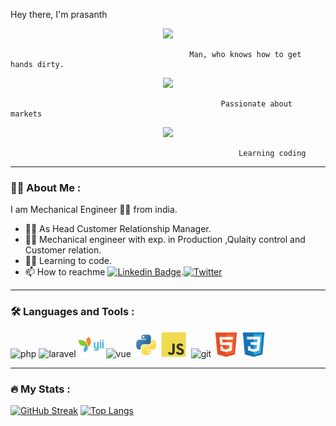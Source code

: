 

 Hey there, I'm prasanth 
  

<div id="header" align="center">
  <img src="https://media.giphy.com/media/j1tUCRIuHssx4X3msk/giphy.gif" width="300"/>
</div>

                                            Man, who knows how to get hands dirty.
                                            
                                         
<div id="header" align="center">
  <img src="https://media.giphy.com/media/8Vrefmr1uZZa8/giphy.gif" width="300"/>
</div>                                        
                                           
                                                   Passionate about markets
                                                   
  <div id="header" align="center">
  <img src="https://media.giphy.com/media/qgQUggAC3Pfv687qPC/giphy.gif" width="300"/>
</div>                                                  
  
                                                       Learning coding
                                                       
                                                      
                                                  
  ---

### :technologist: About Me :
I am  Mechanical Engineer :mechanic: from india.
- :man_office_worker: As Head Customer Relationship Manager.
- :man_mechanic: Mechanical engineer with exp. in Production ,Qulaity control and Customer relation.
- :man_technologist: Learning to code.
- :mailbox: How to reachme [![Linkedin Badge](https://img.shields.io/badge/-kakbar-blue?style=flat&logo=Linkedin&logoColor=white)](https://www.linkedin.com/in/prasanth-ramaraju-8662ba62).[![Twitter](https://img.shields.io/twitter/url/https/twitter.com/cloudposse.svg?style=social&label=Follow%20%40cloudposse)](https://twitter.com/code_to_invest)


---

### :hammer_and_wrench: Languages and Tools :
<div>
   <img src="https://user-images.githubusercontent.com/25181517/183570228-6a040b9f-3ddf-47a2-a201-743121dac664.png" alt="php" style="max-width: 100%;" width="40" height="40">
  <img src="https://cdn.iconscout.com/icon/premium/png-256-thumb/laravel-9305885-7694084.png?f=webp&w=256" alt="laravel" style="max-width: 100%;" width="40" height="40">
 <img src="https://github.com/devicons/devicon/blob/master/icons/yii/yii-original-wordmark.svg" title="Yii" **alt="Yii" width="40" height="40"/>
 <img src="https://cdn.iconscout.com/icon/free/png-256/free-vue-dot-js-logo-icon-download-in-svg-png-gif-file-formats--technology-social-media-vol-7-pack-logos-icons-3030285.png?f=webp&w=256" alt="vue" style="max-width: 100%;" width="40" height="40"/>
  <img src="https://raw.githubusercontent.com/devicons/devicon/master/icons/python/python-original.svg" alt="python" style="max-width: 100%;" width="40" height="40">
  <img src="https://github.com/devicons/devicon/blob/master/icons/javascript/javascript-original.svg" title="JavaScript" alt="JavaScript" width="40" height="40"/>&nbsp;
  <img src="https://camo.githubusercontent.com/fbfcb9e3dc648adc93bef37c718db16c52f617ad055a26de6dc3c21865c3321d/68747470733a2f2f7777772e766563746f726c6f676f2e7a6f6e652f6c6f676f732f6769742d73636d2f6769742d73636d2d69636f6e2e737667" alt="git" data-canonical-src="https://www.vectorlogo.zone/logos/git-scm/git-scm-icon.svg" style="max-width: 100%;" width="40" height="40">
  <img src="https://raw.githubusercontent.com/devicons/devicon/1119b9f84c0290e0f0b38982099a2bd027a48bf1/icons/html5/html5-original.svg" alt="htnl5" style="max-width: 100%;" width="40" height="40">
  <img src="https://raw.githubusercontent.com/devicons/devicon/1119b9f84c0290e0f0b38982099a2bd027a48bf1/icons/css3/css3-original.svg" alt="css3" style="max-width: 100%;" width="40" height="40">

  
  

</div>

---

### :fire: My Stats :
[![GitHub Streak](http://github-readme-streak-stats.herokuapp.com?user=mechneerd&theme=dark&background=000000)](https://git.io/streak-stats) [![Top Langs](https://github-readme-stats.vercel.app/api/top-langs/?username=mechneerd)](https://github.com/anuraghazra/github-readme-stats)


